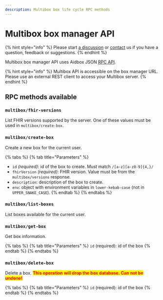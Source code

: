 ```yaml
---
description: Multibox box life cycle RPC methods
---
```


# Multibox box manager API

{% hint style="info" %}
Please start [a discussion](https://github.com/Aidbox/Issues/discussions) or [contact](../contact-us.md) us if you have a question, feedback or suggestions.
{% endhint %}

Multibox box manager API uses Aidbox JSON [RPC API](../api-1/rpc-api.md).

{% hint style="info" %}
Multibox API is accessible on the box manager URL. Please use an external REST client to access your Multibox server.
{% endhint %}

## RPC methods available

### `multibox/fhir-versions`

List FHIR versions supported by the server. One of these values must be used in `multibox/create-box`.

### `multibox/create-box`

Create a new box for the current user.

{% tabs %}
{% tab title="Parameters" %}
* `id` _(required)_: id of the box to create. Must match `/[a-z][a-z0-9]{4,}/`
* `fhirVersion` _(required)_: FHIR version. Value must be from the `multibox/versions` response.
* `description`: description of the box to create.
* `env`: object with environment variables in `lower-kebab-case` (not in `UPPER_SNAKE_CASE`).
{% endtab %}
{% endtabs %}

### `multibox/list-boxes`

List boxes available for the current user.

### `multibox/get-box`

Get box information.

{% tabs %}
{% tab title="Parameters" %}
`id` (required): id of the box
{% endtab %}
{% endtabs %}

### `multibox/delete-box`

Delete a box. <mark style="color:red;">**This operation will drop the box database. Can not be undone!**</mark>

{% tabs %}
{% tab title="Parameters" %}
`id` (required): id of the box
{% endtab %}
{% endtabs %}
